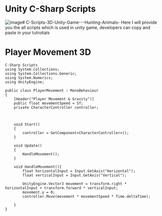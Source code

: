 # Unity C-Sharp Scripts
![image](https://github.com/user-attachments/assets/9b4ee461-e6b8-4458-98ff-7a1dfbfeb775)# C-Scripts-3D-Unity-Game---Hunting-Animals-
Here I will provide you the all scripts which is used in unity game, developers can copy and paste in your tutrotials

# Player Movement 3D
```
C-Sharp Scripts
using System.Collections;
using System.Collections.Generic;
using System.Numerics;
using UnityEngine;

public class PlayerMovement : MonoBehaviour
{
    [Header("Player Movement & Gravity")]
    public float movementSpeed = 5f;
    private CharacterController controller;
    


    void Start()
    {
        controller = GetComponent<CharacterController>();
    }

    void Update()
    {
        HandleMovement();
    }

    void HandleMovement(){
        float horizontalInput = Input.GetAxis("Horizontal");
        float verticalInput = Input.GetAxis("Vertical");

        UnityEngine.Vector3 movement = transform.right * horizontalInput + transform.forward * verticalInput;
        movement.y = 0;
        controller.Move(movement * movementSpeed * Time.deltaTime);

    }
}
```
